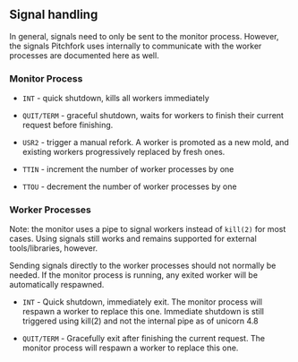 ## Signal handling

In general, signals need to only be sent to the monitor process. However,
the signals Pitchfork uses internally to communicate with the worker
processes are documented here as well.

### Monitor Process

* `INT` - quick shutdown, kills all workers immediately

* `QUIT/TERM` - graceful shutdown, waits for workers to finish their
  current request before finishing.

* `USR2` - trigger a manual refork. A worker is promoted as
  a new mold, and existing workers progressively replaced
  by fresh ones.

* `TTIN` - increment the number of worker processes by one

* `TTOU` - decrement the number of worker processes by one

### Worker Processes

Note: the monitor uses a pipe to signal workers
instead of `kill(2)` for most cases.  Using signals still works and
remains supported for external tools/libraries, however.

Sending signals directly to the worker processes should not normally be
needed.  If the monitor process is running, any exited worker will be
automatically respawned.

* `INT` - Quick shutdown, immediately exit.
  The monitor process will respawn a worker to replace this one.
  Immediate shutdown is still triggered using kill(2) and not the
  internal pipe as of unicorn 4.8

* `QUIT/TERM` - Gracefully exit after finishing the current request.
  The monitor process will respawn a worker to replace this one.

